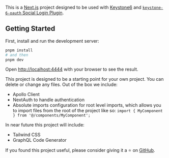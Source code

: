 This is a [Next.js](https://nextjs.org/) project designed to be used with [Keystone6](https://keystonejs.com/) and [`keystone-6-oauth` Social Login Plugin](https://keystone-oauth.vercel.app/).

## Getting Started

First, install and run the development server:

```bash
pnpm install
# and then
pnpm dev
```

Open [http://localhost:4444](http://localhost:4444) with your browser to see the result.

This project is designed to be a starting point for your own project. You can delete or change any files. Out of the box we include:
- Apollo Client
- NextAuth to handle authentication
- Absolute imports configuration for root level imports, which allows you to import files from the root of the project like so: `import { MyComponent } from '@/components/MyComponent';`

In near future this project will include:
- Tailwind CSS
- GraphQL Code Generator


If you found this project useful, please consider giving it a ⭐️ on [GitHub](https://github.com/ijsto/next-for-keystone-oauth).